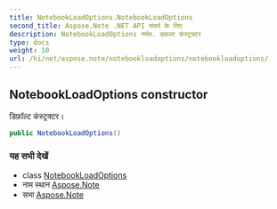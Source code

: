 ```yaml
---
title: NotebookLoadOptions.NotebookLoadOptions
second_title: Aspose.Note .NET API संदर्भ के लिए
description: NotebookLoadOptions नर्मत. डफ़ल्ट कंस्ट्रक्टर
type: docs
weight: 10
url: /hi/net/aspose.note/notebookloadoptions/notebookloadoptions/
---
```

## NotebookLoadOptions constructor

डिफ़ॉल्ट कंस्ट्रक्टर।

```csharp
public NotebookLoadOptions()
```

### यह सभी देखें

* class [NotebookLoadOptions](../)
* नाम स्थान [Aspose.Note](../../notebookloadoptions/)
* सभा [Aspose.Note](../../../)


